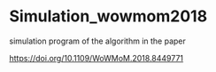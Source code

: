 # Simulation_wowmom2018
simulation program of the algorithm in the paper

https://doi.org/10.1109/WoWMoM.2018.8449771
